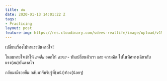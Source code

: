 ```yaml
---
title: หัน
date: 2020-01-13 14:01:22 Z
tags:
- Practicing
layout: post
feature-img: https://res.cloudinary.com/sdees-reallife/image/upload/v1555658919/sample_feature_img.png
---
```


เปลี่ยนเรื่องไปหาแรงบันดาลใจ!

<i class="fa fa-child" style="color:plum"></i>

ในลมหายใจเข้าให้ *สดชื่น* ออกให้ *สบาย* - หันเปลี่ยนตัวเรา และ ความคิด ไปในทิศทางเดียวกับแรง(ลม)บันดาลใจ

กลับมามีรอยยิ้ม กลับมาจับรับรู้ที่(หน้า)ท้อง(น้อยๆ)

